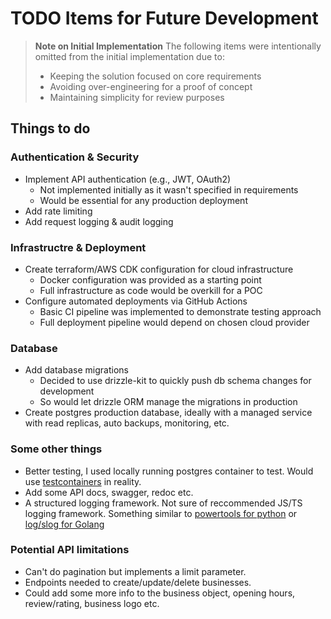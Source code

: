 # TODO Items for Future Development

> **Note on Initial Implementation**
> The following items were intentionally omitted from the initial implementation due to:
>
> - Keeping the solution focused on core requirements
> - Avoiding over-engineering for a proof of concept
> - Maintaining simplicity for review purposes

## Things to do

### Authentication & Security

- Implement API authentication (e.g., JWT, OAuth2)
  - Not implemented initially as it wasn't specified in requirements
  - Would be essential for any production deployment
- Add rate limiting
- Add request logging & audit logging

### Infrastructre & Deployment

- Create terraform/AWS CDK configuration for cloud infrastructure
  - Docker configuration was provided as a starting point
  - Full infrastructure as code would be overkill for a POC
- Configure automated deployments via GitHub Actions
  - Basic CI pipeline was implemented to demonstrate testing approach
  - Full deployment pipeline would depend on chosen cloud provider

### Database

- Add database migrations
  - Decided to use drizzle-kit to quickly push db schema changes for development
  - So would let drizzle ORM manage the migrations in production
- Create postgres production database, ideally with a managed service with read replicas, auto backups, monitoring, etc.

### Some other things

- Better testing, I used locally running postgres container to test. Would use [testcontainers](https://testcontainers.com/) in reality.
- Add some API docs, swagger, redoc etc.
- A structured logging framework. Not sure of reccommended JS/TS logging framework. Something similar to [powertools for python](https://docs.powertools.aws.dev/lambda/python/latest/core/logger/) or [log/slog for Golang](https://pkg.go.dev/log/slog)

### Potential API limitations

- Can't do pagination but implements a limit parameter.
- Endpoints needed to create/update/delete businesses.
- Could add some more info to the business object, opening hours, review/rating, business logo etc.
